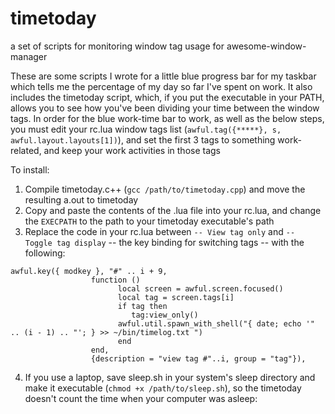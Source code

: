 # timetoday
a set of scripts for monitoring window tag usage for awesome-window-manager

These are some scripts I wrote for a little blue progress bar for my taskbar which tells me the percentage of my day so far I've spent on work. It also includes the timetoday script, which, if you put the executable in your PATH, allows you to see how you've been dividing your time between the window tags.
In order for the blue work-time bar to work, as well as the below steps, you must edit your rc.lua window tags list (`awful.tag({*****}, s, awful.layout.layouts[1])`), and set the first 3 tags to something work-related, and keep your work activities in those tags


To install:
1. Compile timetoday.c++ (`gcc /path/to/timetoday.cpp`) and move the resulting a.out to timetoday
2. Copy and paste the contents of the .lua file into your rc.lua, and change the `EXECPATH` to the path to your timetoday executable's path
3. Replace the code in your rc.lua between `-- View tag only` and `-- Toggle tag display` -- the key binding for switching tags -- with the following:

```
awful.key({ modkey }, "#" .. i + 9,
                  function ()
                        local screen = awful.screen.focused()
                        local tag = screen.tags[i]
                        if tag then
                           tag:view_only()
                        awful.util.spawn_with_shell("{ date; echo '" .. (i - 1) .. "'; } >> ~/bin/timelog.txt ")
                        end
                  end,
                  {description = "view tag #"..i, group = "tag"}),
```

4. If you use a laptop, save sleep.sh in your system's sleep directory and make it executable (`chmod +x /path/to/sleep.sh`), so the timetoday doesn't count the time when your computer was asleep:

